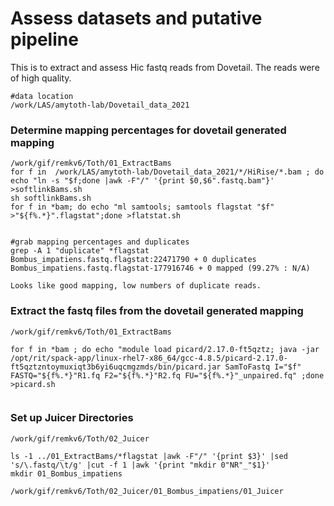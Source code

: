 # Assess datasets and putative pipeline

This is to extract and assess Hic fastq reads from Dovetail.  The reads were of high quality. 

```
#data location
/work/LAS/amytoth-lab/Dovetail_data_2021
```

###  Determine mapping percentages for dovetail generated mapping
```
/work/gif/remkv6/Toth/01_ExtractBams
for f in  /work/LAS/amytoth-lab/Dovetail_data_2021/*/HiRise/*.bam ; do echo "ln -s "$f;done |awk -F"/" '{print $0,$6".fastq.bam"}' >softlinkBams.sh
sh softlinkBams.sh
for f in *bam; do echo "ml samtools; samtools flagstat "$f" >"${f%.*}".flagstat";done >flatstat.sh


#grab mapping percentages and duplicates
grep -A 1 "duplicate" *flagstat
Bombus_impatiens.fastq.flagstat:22471790 + 0 duplicates
Bombus_impatiens.fastq.flagstat-177916746 + 0 mapped (99.27% : N/A)

Looks like good mapping, low numbers of duplicate reads.  
```


### Extract the fastq files from the dovetail generated mapping
```
/work/gif/remkv6/Toth/01_ExtractBams

for f in *bam ; do echo "module load picard/2.17.0-ft5qztz; java -jar /opt/rit/spack-app/linux-rhel7-x86_64/gcc-4.8.5/picard-2.17.0-ft5qztzntoymuxiqt3b6yi6uqcmgzmds/bin/picard.jar SamToFastq I="$f" FASTQ="${f%.*}"R1.fq F2="${f%.*}"R2.fq FU="${f%.*}"_unpaired.fq" ;done >picard.sh


```

### Set up Juicer Directories
```
/work/gif/remkv6/Toth/02_Juicer

ls -1 ../01_ExtractBams/*flagstat |awk -F"/" '{print $3}' |sed 's/\.fastq/\t/g' |cut -f 1 |awk '{print "mkdir 0"NR"_"$1}'
mkdir 01_Bombus_impatiens

/work/gif/remkv6/Toth/02_Juicer/01_Bombus_impatiens/01_Juicer

```
